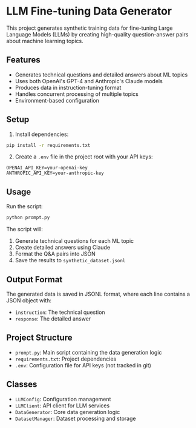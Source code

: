 # LLM Fine-tuning Data Generator

This project generates synthetic training data for fine-tuning Large Language Models (LLMs) by creating high-quality question-answer pairs about machine learning topics.

## Features

- Generates technical questions and detailed answers about ML topics
- Uses both OpenAI's GPT-4 and Anthropic's Claude models
- Produces data in instruction-tuning format
- Handles concurrent processing of multiple topics
- Environment-based configuration

## Setup

1. Install dependencies:
```bash
pip install -r requirements.txt
```

2. Create a `.env` file in the project root with your API keys:
```
OPENAI_API_KEY=your-openai-key
ANTHROPIC_API_KEY=your-anthropic-key
```

## Usage

Run the script:
```bash
python prompt.py
```

The script will:
1. Generate technical questions for each ML topic
2. Create detailed answers using Claude
3. Format the Q&A pairs into JSON
4. Save the results to `synthetic_dataset.jsonl`

## Output Format

The generated data is saved in JSONL format, where each line contains a JSON object with:
- `instruction`: The technical question
- `response`: The detailed answer

## Project Structure

- `prompt.py`: Main script containing the data generation logic
- `requirements.txt`: Project dependencies
- `.env`: Configuration file for API keys (not tracked in git)

## Classes

- `LLMConfig`: Configuration management
- `LLMClient`: API client for LLM services
- `DataGenerator`: Core data generation logic
- `DatasetManager`: Dataset processing and storage 